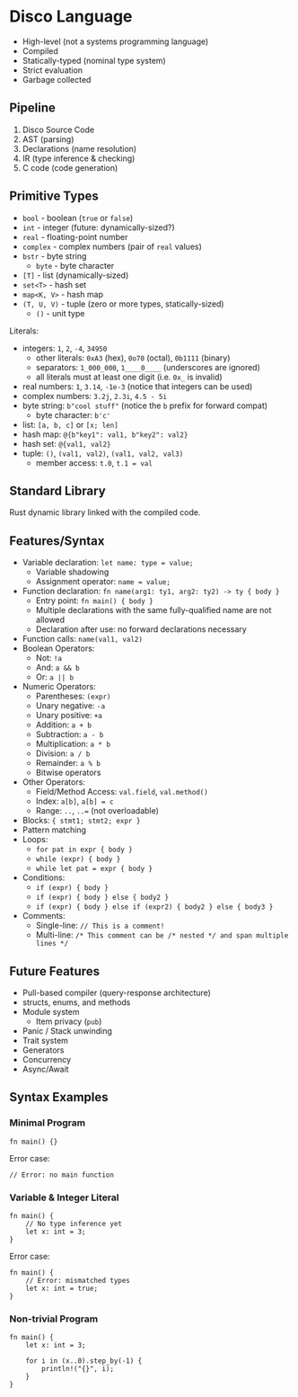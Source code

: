 # Disco Language

* High-level (not a systems programming language)
* Compiled
* Statically-typed (nominal type system)
* Strict evaluation
* Garbage collected

## Pipeline

1. Disco Source Code
2. AST (parsing)
3. Declarations (name resolution)
4. IR (type inference & checking)
5. C code (code generation)

## Primitive Types

* `bool` - boolean (`true` or `false`)
* `int` - integer (future: dynamically-sized?)
* `real` - floating-point number
* `complex` - complex numbers (pair of `real` values)
* `bstr` - byte string
  * `byte` - byte character
* `[T]` - list (dynamically-sized)
* `set<T>` - hash set
* `map<K, V>` - hash map
* `(T, U, V)` - tuple (zero or more types, statically-sized)
  * `()` - unit type

Literals:

* integers: `1`, `2`, `-4`, `34950`
  * other literals: `0xA3` (hex), `0o70` (octal), `0b1111` (binary)
  * separators: `1_000_000`, `1____0____` (underscores are ignored)
  * all literals must at least one digit (i.e. `0x_` is invalid)
* real numbers: `1`, `3.14`, `-1e-3` (notice that integers can be used)
* complex numbers: `3.2j`, `2.3i`, `4.5 - 5i`
* byte string: `b"cool stuff"` (notice the `b` prefix for forward compat)
  * byte character: `b'c'`
* list: `[a, b, c]` or `[x; len]`
* hash map: `@{b"key1": val1, b"key2": val2}`
* hash set: `@{val1, val2}`
* tuple: `()`, `(val1, val2)`, `(val1, val2, val3)`
  * member access: `t.0`, `t.1 = val`

## Standard Library

Rust dynamic library linked with the compiled code.

## Features/Syntax

* Variable declaration: `let name: type = value;`
  * Variable shadowing
  * Assignment operator: `name = value;`
* Function declaration: `fn name(arg1: ty1, arg2: ty2) -> ty { body }`
  * Entry point: `fn main() { body }`
  * Multiple declarations with the same fully-qualified name are not allowed
  * Declaration after use: no forward declarations necessary
* Function calls: `name(val1, val2)`
* Boolean Operators:
  * Not: `!a`
  * And: `a && b`
  * Or: `a || b`
* Numeric Operators:
  * Parentheses: `(expr)`
  * Unary negative: `-a`
  * Unary positive: `+a`
  * Addition: `a + b`
  * Subtraction: `a - b`
  * Multiplication: `a * b`
  * Division: `a / b`
  * Remainder: `a % b`
  * Bitwise operators
* Other Operators:
  * Field/Method Access: `val.field`, `val.method()`
  * Index: `a[b]`, `a[b] = c`
  * Range: `..`, `..=` (not overloadable)
* Blocks: `{ stmt1; stmt2; expr }`
* Pattern matching
* Loops:
  * `for pat in expr { body }`
  * `while (expr) { body }`
  * `while let pat = expr { body }`
* Conditions:
  * `if (expr) { body }`
  * `if (expr) { body } else { body2 }`
  * `if (expr) { body } else if (expr2) { body2 } else { body3 }`
* Comments:
  * Single-line: `// This is a comment!`
  * Multi-line: `/* This comment can be /* nested */ and span multiple lines */`

## Future Features

* Pull-based compiler (query-response architecture)
* structs, enums, and methods
* Module system
  * Item privacy (`pub`)
* Panic / Stack unwinding
* Trait system
* Generators
* Concurrency
* Async/Await

## Syntax Examples

### Minimal Program

```
fn main() {}
```

Error case:

```
// Error: no main function
```

### Variable & Integer Literal

```
fn main() {
    // No type inference yet
    let x: int = 3;
}
```

Error case:

```
fn main() {
    // Error: mismatched types
    let x: int = true;
}
```

### Non-trivial Program

```
fn main() {
    let x: int = 3;

    for i in (x..0).step_by(-1) {
        println!("{}", i);
    }
}
```
